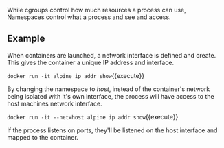 While cgroups control how much resources a process can use, Namespaces control what a process and see and access.

## Example

When containers are launched, a network interface is defined and create. This gives the container a unique IP address and interface.

`docker run -it alpine ip addr show`{{execute}}

By changing the namespace to _host_, instead of the container's network being isolated with it's own interface, the process will have access to the host machines network interface.

`docker run -it --net=host alpine ip addr show`{{execute}}

If the process listens on ports, they'll be listened on the host interface and mapped to the container.
